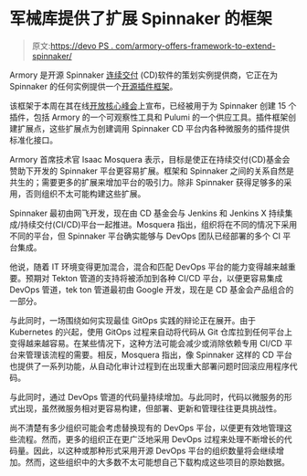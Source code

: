 # 军械库提供了扩展 Spinnaker 的框架

> 原文:[https://devo PS . com/armory-offers-framework-to-extend-spinnaker/](https://devops.com/armory-offers-framework-to-extend-spinnaker/)

Armory 是开源 Spinnaker [连续交付](https://devops.com/?s=continuous%20delivery) (CD)软件的策划实例提供商，它正在为 Spinnaker 的任何实例提供一个[开源插件框架](https://www.newswire.com/news/armory-brings-streamlined-extensibility-and-an-expanded-devops-21278304)。

该框架于本周在其在线[开放核心峰会](https://2020.opencoresummit.com/)上宣布，已经被用于为 Spinnaker 创建 15 个插件，包括 Armory 的一个可观察性工具和 Pulumi 的一个供应工具。插件框架创建扩展点，这些扩展点为创建调用 Spinnaker CD 平台内各种微服务的插件提供标准化接口。

Armory 首席技术官 Isaac Mosquera 表示，目标是使正在持续交付(CD)基金会赞助下开发的 Spinnaker 平台更容易扩展。框架和 Spinnaker 之间的关系自然是共生的；需要更多的扩展来增加平台的吸引力。除非 Spinnaker 获得足够多的采用，否则组织不太可能构建这些扩展。

Spinnaker 最初由网飞开发，现在由 CD 基金会与 Jenkins 和 Jenkins X 持续集成/持续交付(CI/CD)平台一起推进。Mosquera 指出，组织将在不同的情况下采用不同的平台，但 Spinnaker 平台确实能够与 DevOps 团队已经部署的多个 CI 平台集成。

他说，随着 IT 环境变得更加混合，混合和匹配 DevOps 平台的能力变得越来越重要。预期对 Tekton 管道的支持将被添加到各种 CI/CD 平台，以便更容易集成 DevOps 管道，tek ton 管道最初由 Google 开发，现在是 CD 基金会产品组合的一部分。

与此同时，一场围绕如何实现最佳 GitOps 实践的辩论正在展开。由于 Kubernetes 的兴起，使用 GitOps 过程来自动将代码从 Git 仓库拉到任何平台上变得越来越容易。在某些情况下，这种方法可能会减少或消除依赖专用 CI/CD 平台来管理该流程的需要。相反，Mosquera 指出，像 Spinnaker 这样的 CD 平台也提供了一系列功能，从自动化审计过程到在出现重大部署问题时回滚应用程序代码。

与此同时，通过 DevOps 管道的代码量持续增加。与此同时，代码以微服务的形式出现，虽然微服务相对更容易构建，但部署、更新和管理往往更具挑战性。

尚不清楚有多少组织可能会考虑替换现有的 DevOps 平台，以便更有效地管理这些流程。然而，更多的组织正在更广泛地采用 DevOps 过程来处理不断增长的代码量。因此，以这种或那种形式采用开源 DevOps 平台的组织数量将会继续增加。然而，这些组织中的大多数不太可能想自己下载构成这些项目的原始数据。